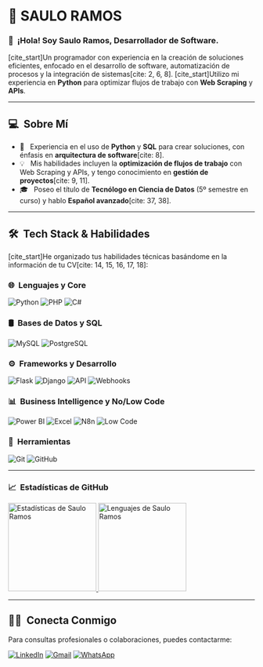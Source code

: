 # 🚀 SAULO RAMOS

### 👋 &nbsp;¡Hola! Soy Saulo Ramos, Desarrollador de Software.

[cite_start]Un programador con experiencia en la creación de soluciones eficientes, enfocado en el desarrollo de software, automatización de procesos y la integración de sistemas[cite: 2, 6, 8]. [cite_start]Utilizo mi experiencia en **Python** para optimizar flujos de trabajo con **Web Scraping** y **APIs**.

---

## 💻 &nbsp;Sobre Mí

* 🤔 &nbsp; Experiencia en el uso de **Python** y **SQL** para crear soluciones, con énfasis en **arquitectura de software**[cite: 8].
* 💡 &nbsp; Mis habilidades incluyen la **optimización de flujos de trabajo** con Web Scraping y APIs, y tengo conocimiento en **gestión de proyectos**[cite: 9, 11].
* 🎓 &nbsp; Poseo el título de **Tecnólogo en Ciencia de Datos** (5º semestre en curso) y hablo **Español avanzado**[cite: 37, 38].

---

## 🛠️ &nbsp;Tech Stack & Habilidades

[cite_start]He organizado tus habilidades técnicas basándome en la información de tu CV[cite: 14, 15, 16, 17, 18]:

### 🌐 &nbsp;Lenguajes y Core
![Python](https://img.shields.io/badge/Python-3670A0?style=flat&logo=python&logoColor=ffdd54)
![PHP](https://img.shields.io/badge/PHP-777BB4?style=flat&logo=php&logoColor=white)
![C#](https://img.shields.io/badge/C%23-239120?style=flat&logo=c-sharp&logoColor=white)

### 🛢 &nbsp;Bases de Datos y SQL
![MySQL](https://img.shields.io/badge/MySQL-00000F?style=flat&logo=mysql&logoColor=white)
![PostgreSQL](https://img.shields.io/badge/PostgreSQL-316192?style=flat&logo=postgresql&logoColor=white)

### ⚙️ &nbsp;Frameworks y Desarrollo
![Flask](https://img.shields.io/badge/Flask-000000?style=flat&logo=flask&logoColor=white)
![Django](https://img.shields.io/badge/Django-092E20?style=flat&logo=django&logoColor=white)
![API](https://img.shields.io/badge/API-555555?style=flat&logo=semantic-web&logoColor=white)
![Webhooks](https://img.shields.io/badge/Webhooks-000000?style=flat&logo=webhook&logoColor=white)

### 📊 &nbsp;Business Intelligence y No/Low Code
![Power BI](https://img.shields.io/badge/Power%20BI-F2C811?style=flat&logo=power-bi&logoColor=black)
![Excel](https://img.shields.io/badge/Excel-217346?style=flat&logo=microsoft-excel&logoColor=white)
![N8n](https://img.shields.io/badge/N8n-FF5733?style=flat&logo=n8n&logoColor=white)
![Low Code](https://img.shields.io/badge/No%2FLow%20Code-4B0082?style=flat&labelColor=555555) 

### 🔧 &nbsp;Herramientas
![Git](https://img.shields.io/badge/Git-F05032?style=flat&logo=git&logoColor=white)
![GitHub](https://img.shields.io/badge/GitHub-100000?style=flat&logo=github&logoColor=white)

---

### 📈 &nbsp;Estadísticas de GitHub 

<p>
<a href="https://github.com/sauloramos">
  <img height="180em" src="https://github-readme-stats.vercel.app/api?username=cdthomp1&show_icons=true&theme=radical" alt="Estadísticas de Saulo Ramos" />
  <img height="180em" src="https://github-readme-stats-eight-theta.vercel.app/api/top-langs/?username=cdthomp1&theme=radical&layout=compact&exclude_lang=java+r" alt="Lenguajes de Saulo Ramos" />
</a>
</p>

---

## 🤝🏻 &nbsp;Conecta Conmigo

Para consultas profesionales o colaboraciones, puedes contactarme:

<p align="left">
<a href="https://www.linkedin.com/in/sauloramos"><img src="https://img.shields.io/badge/-Saulo%20Ramos-0077B5?style=flat-square&logo=Linkedin&logoColor=white" alt="LinkedIn"/></a>
<a href="mailto:sramos.saulo@gmail.com"><img src="https://img.shields.io/badge/-sramos.saulo@gmail.com-D14836?style=flat-square&logo=Gmail&logoColor=white" alt="Gmail"/></a>
<a href="https://wa.me/56938929605"><img src="https://img.shields.io/badge/-WhatsApp-25D366?style=flat-square&logo=whatsapp&logoColor=white" alt="WhatsApp"/></a>

</p>
